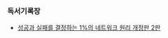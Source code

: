 ### 독서기록장
- [성공과 실패를 결정하는 1%의 네트워크 원리 개정판 2판](https://github.com/river20s/TIL/tree/main/Books/HowNetworksWork)
